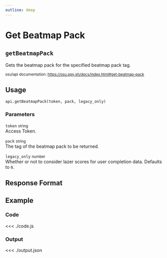 ```yaml
---
outline: deep
---
```


# Get Beatmap Pack <Badge type="info" text="GET"/>

## `getBeatmapPack`

Gets the beatmap pack for the specified beatmap pack tag.

<small>osu!api documentation: https://osu.ppy.sh/docs/index.html#get-beatmap-pack</small>

## Usage

`api.getBeatmapPack(token, pack, legacy_only)`

### Parameters

`token` <small>string</small><br>
Access Token.

`pack` <small>string</small><br>
The tag of the beatmap pack to be returned.

`legacy_only` <small>number</small> <Badge type="tip" text="optional" /><br>
Whether or not to consider lazer scores for user completion data. Defaults to `0`.

## Response Format

<!--@include: ./response.md-->

## Example

### Code
<<< ./code.js

### Output
<<< ./output.json